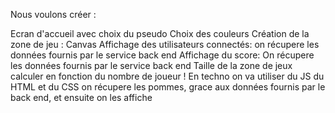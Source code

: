 Nous voulons créer : 

Ecran d'accueil avec choix du pseudo
Choix des couleurs
Création de la zone de jeu : Canvas
Affichage des utilisateurs connectés: on récupere les données fournis par le service back end
Affichage du score: On récupere les données fournis par le service back end
Taille de la zone de jeux calculer en fonction du nombre de joueur !
En techno on va utiliser du JS du HTML et du CSS
on récupere les pommes, grace aux données fournis par le back end, et ensuite on les affiche
